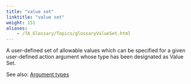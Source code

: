 ```yaml
--- 
title: "value set"
linktitle: "value set"
weight: 151
aliases: 
    - /TA_Glossary/Topics/glossaryValueSet.html
---
```


A user-defined set of allowable values which can be specified for a given user-defined action argument whose type has been designated as Value Set.

See also: [Argument types](/reuse/reuse.Creating_and_using_actions_Arg_type.html)

